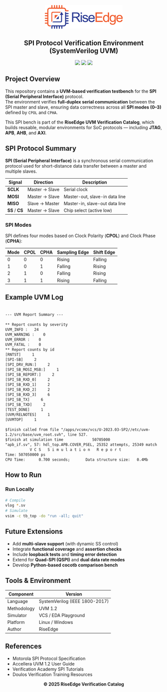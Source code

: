 <!-- PROJECT BANNER -->
<p align="center">
  <img src="../assets/logo.png" alt="RiseEdge Logo" width="250"/>
</p>

<h2 align="center">SPI Protocol Verification Environment (SystemVerilog UVM)</h2>

<p align="center">
  <!-- <a href="https://www.edaplayground.com/x/Eg62"><b>▶ Run on EDA Playground</b></a><br> -->
  <img src="https://img.shields.io/badge/Language-SystemVerilog-blue.svg"/>
  <img src="https://img.shields.io/badge/Methodology-UVM%201.2-green.svg"/>
  <img src="https://img.shields.io/badge/Simulator-VCS%2FEDAPlayground-orange.svg"/>
</p>


## Project Overview

This repository contains a **UVM-based verification testbench** for the **SPI (Serial Peripheral Interface)** protocol.  
The environment verifies **full-duplex serial communication** between the SPI master and slave, ensuring data correctness across all **SPI modes (0–3)** defined by `CPOL` and `CPHA`.

This SPI bench is part of the **RiseEdge UVM Verification Catalog**, which builds reusable, modular environments for SoC protocols — including **JTAG**, **APB**, **AHB**, and **AXI**.

## SPI Protocol Summary

**SPI (Serial Peripheral Interface)** is a synchronous serial communication protocol used for short-distance data transfer between a master and multiple slaves.

| Signal | Direction | Description |
|---------|------------|-------------|
| **SCLK** | Master → Slave | Serial clock |
| **MOSI** | Master → Slave | Master-out, slave-in data line |
| **MISO** | Slave → Master | Master-in, slave-out data line |
| **SS** / **CS** | Master → Slave | Chip select (active low) |

### SPI Modes
SPI defines four modes based on Clock Polarity (**CPOL**) and Clock Phase (**CPHA**):

| Mode | CPOL | CPHA | Sampling Edge | Shift Edge |
|------|------|------|----------------|-------------|
| 0 | 0 | 0 | Rising | Falling |
| 1 | 0 | 1 | Falling | Rising |
| 2 | 1 | 0 | Falling | Rising |
| 3 | 1 | 1 | Rising | Falling |


## Example UVM Log

```

--- UVM Report Summary ---

** Report counts by severity
UVM_INFO :   24
UVM_WARNING :    0
UVM_ERROR :    0
UVM_FATAL :    0
** Report counts by id
[RNTST]     1
[SPI-SB]     2
[SPI_DRV_RUN:]     2
[SPI_SB_MOSI_MSB:]     1
[SPI_SB_REPORT:]     2
[SPI_SB_RXD_0]     2
[SPI_SB_RXD_1]     2
[SPI_SB_RXD_2]     2
[SPI_SB_RXD_3]     6
[SPI_SB_TX]     6
[SPI_SB_TXD]     2
[TEST_DONE]     1
[UVM/RELNOTES]     1
[UVMTOP]     1

$finish called from file "/apps/vcsmx/vcs/U-2023.03-SP2//etc/uvm-1.2/src/base/uvm_root.svh", line 527.
$finish at simulation time             50705000
"apb_if.sv", 57: hdl_top.APB.COVER_PSEL, 25352 attempts, 25349 match
           V C S   S i m u l a t i o n   R e p o r t 
Time: 507050000 ps
CPU Time:      0.700 seconds;       Data structure size:   0.4Mb

````

## How to Run

<!-- ### Run Online
**EDA Playground Link:** [https://www.edaplayground.com/x/Eg62](https://www.edaplayground.com/x/Eg62)
1. Open the link  
2. Choose **SystemVerilog + UVM 1.2**  
3. Click **Run**  
4. Check the simulation transcript and waveform   -->

### Run Locally
```bash
# Compile
vlog *.sv
# Simulate
vsim -c tb_top -do "run -all; quit"
````

## Future Extensions

* Add **multi-slave support** (with dynamic SS control)
* Integrate **functional coverage** and **assertion checks**
* Include **loopback tests** and **timing error detection**
* Extend for **Quad-SPI (QSPI)** and **dual data rate modes**
* Develop **Python-based cocotb comparison bench**

## Tools & Environment

| Component   | Version                                                           |
| ----------- | ----------------------------------------------------------------- |
| Language    | SystemVerilog (IEEE 1800-2017)                                    |
| Methodology | UVM 1.2                                                           |
| Simulator   | VCS  / EDA Playground                                             |
| Platform    | Linux / Windows                                                   |
| Author      | RiseEdge                                                          |

## References

* Motorola SPI Protocol Specification
* Accellera UVM 1.2 User Guide
* Verification Academy SPI Tutorials
* Doulos Verification Training Resources

<p align="center">
  <b>© 2025 RiseEdge Verification Catalog</b><br>
</p>
